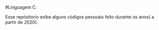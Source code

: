 #Linguagem C.

Esse repósitorio exibe alguns códigos pessoais feito durante os anos( a partir de 2020).
